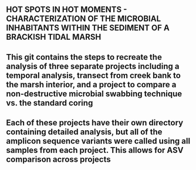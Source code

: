## HOT SPOTS IN HOT MOMENTS - CHARACTERIZATION OF THE MICROBIAL INHABITANTS WITHIN THE SEDIMENT OF A BRACKISH TIDAL MARSH

## This git contains the steps to recreate the analysis of three separate projects including a temporal analysis, transect from creek bank to the marsh interior, and a project to compare a non-destructive microbial swabbing technique vs. the standard coring
## Each of these projects have their own directory containing detailed analysis, but all of the amplicon sequence variants were called using all samples from each project. This allows for ASV comparison across projects
